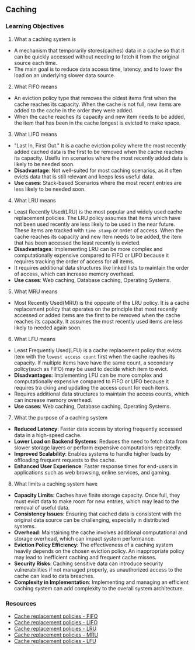 ## Caching
### Learning Objectives
1. What a caching system is
- A mechanism that temporarily stores(caches) data in a cache so that it can be quickly accessed without needing to fetch it from the original source each time.
- The main goal is to reduce data access time, latency, and to lower the load on an underlying slower data source.

2. What FIFO means
- An eviction policy type that removes the oldest items first when the cache reaches its capacity. When the cache is not full, new items are added to the cache in the order they were added.
- When the cache reaches its capacity and new item needs to be added, the item that has been in the cache longest is evicted to make space.
3. What LIFO means
- "Last In, First Out." It is a cache eviction policy where the most recently added cached data is the first to be removed when the cache reaches its capacity. Useflu inn scenarios where the most recently added data is likely to be needed soon.
- **Disadvantage**: Not well-suited for most caching scenarios, as it often evicts data that is still relevant and keeps less useful data.
- **Use cases**: Stack-based Scenarios where the most recent entries are less likely to be needed soon.

4. What LRU means
- Least Recently Used(LRU) is the most popular and widely used cache replacement policies. The LRU policy assumes that items which have not been used recently are less likely to be used in the near future. These items are tracked with `time stamp` or order of access. When the cache reaches its capacity and new item needs to be added, the item that has been accessed the least recently is evicted.
- **Disadvantages**: Implementing LRU can be more complex and computationally expensive compared to FIFO or LIFO because it requires tracking the order of access for all items.
- It requires additional data structures like linked lists to maintain the order of access, which can increase memory overhead.
- **Use cases**: Web caching, Database caching, Operating Systems.

5. What MRU means
- Most Recently Used(MRU) is the opposite of the LRU policy. It is a cache replacement policy that operates on the principle that most recently accessed or added items are the first to be removed when the cache reaches its capacity. It assumes the most recently used items are less likely to needed again soon.

6. What LFU means
- Least Frequently Used(LFU) is a cache replacement policy that evicts item with the `lowest access count` first when the cache reaches its capacity. If multiple items have have the same count, a secondary policy(such as FIFO) may be used to decide which item to evict.
- **Disadvantages**: Implementing LFU can be more complex and computationally expensive compared to FIFO or LIFO because it requires tra    cking and updating the access count for each items.
- Requires additional data structures to maintain the access counts, which can increase memory overhead.
- **Use cases**: Web caching, Database caching, Operating Systems.

7. What the purpose of a caching system
- **Reduced Latency**: Faster data access by storing frequently accessed data in a high-speed cache.
- **Lower Load on Backend Systems**: Reduces the need to fetch data from slower storage layers or perform expensive computations repeatedly.
- **Improved Scalability**: Enables systems to handle higher loads by offloading frequent requests to the cache.
- **Enhanced User Experience**: Faster response times for end-users in applications such as web browsing, online services, and gaming.

8. What limits a caching system have
- **Capacity Limits**: Caches have finite storage capacity. Once full, they must evict data to make room for new entries, which may lead to the removal of useful data.
- **Consistency Issues**: Ensuring that cached data is consistent with the original data source can be challenging, especially in distributed systems.
- **Overhead**: Maintaining the cache involves additional computational and storage overhead, which can impact system performance.
- **Eviction Policy Efficiency**: The effectiveness of a caching system heavily depends on the chosen eviction policy. An inappropriate policy may lead to inefficient caching and frequent cache misses.
- **Security Risks**: Caching sensitive data can introduce security vulnerabilities if not managed properly, as unauthorized access to the cache can lead to data breaches.
- **Complexity in Implementation**: Implementing and managing an efficient caching system can add complexity to the overall system architecture.

### Resources
- [Cache replacement policies - FIFO](https://en.wikipedia.org/wiki/Cache_replacement_policies#First_In_First_Out_%28FIFO%29)
- [Cache replacement policies - LIFO](https://en.wikipedia.org/wiki/Cache_replacement_policies#Last_In_First_Out_%28LIFO%29)
- [Cache replacement policies - LRU](https://en.wikipedia.org/wiki/Cache_replacement_policies#Least_Recently_Used_%28LRU%29)
- [Cache replacement policies - MRU](https://en.wikipedia.org/wiki/Cache_replacement_policies#Most_Recently_Used_%28MRU%29)
- [Cache replacement policies - LFU](https://en.wikipedia.org/wiki/Cache_replacement_policies#Least-Frequently_Used_%28LFU%29)
